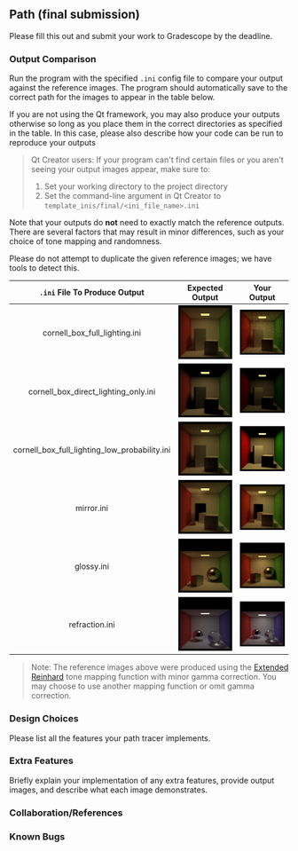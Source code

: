 ## Path (final submission)

Please fill this out and submit your work to Gradescope by the deadline.

### Output Comparison
Run the program with the specified `.ini` config file to compare your output against the reference images. The program should automatically save to the correct path for the images to appear in the table below.

If you are not using the Qt framework, you may also produce your outputs otherwise so long as you place them in the correct directories as specified in the table. In this case, please also describe how your code can be run to reproduce your outputs

> Qt Creator users: If your program can't find certain files or you aren't seeing your output images appear, make sure to:<br/>
> 1. Set your working directory to the project directory
> 2. Set the command-line argument in Qt Creator to `template_inis/final/<ini_file_name>.ini`

Note that your outputs do **not** need to exactly match the reference outputs. There are several factors that may result in minor differences, such as your choice of tone mapping and randomness.



Please do not attempt to duplicate the given reference images; we have tools to detect this.

| `.ini` File To Produce Output | Expected Output | Your Output |
| :---------------------------------------: | :--------------------------------------------------: | :-------------------------------------------------: |
| cornell_box_full_lighting.ini |  ![](SDK/path-fmz/example-scenes/ground_truth/final/cornell_box_full_lighting.png) | ![Place cornell_box_full_lighting.png in SDK/path-fmz/student_outputs/final folder](SDK/path-fmz/student_outputs/final/cornell_box_full_lighting.png) |
| cornell_box_direct_lighting_only.ini |  ![](SDK/path-fmz/example-scenes/ground_truth/final/cornell_box_direct_lighting_only.png) | ![Place cornell_box_direct_lighting_only.png in SDK/path-fmz/student_outputs/final folder](SDK/path-fmz/student_outputs/final/cornell_box_direct_lighting_only.png) |
| cornell_box_full_lighting_low_probability.ini |  ![](SDK/path-fmz/example-scenes/ground_truth/final/cornell_box_full_lighting_low_probability.png) | ![Place cornell_box_full_lighting_low_probability.png in SDK/path-fmz/student_outputs/final folder](SDK/path-fmz/student_outputs/final/cornell_box_full_lighting_low_probability.png) |
| mirror.ini |  ![](SDK/path-fmz/example-scenes/ground_truth/final/mirror.png) | ![Place mirror.png in SDK/path-fmz/student_outputs/final folder](SDK/path-fmz/student_outputs/final/mirror.png) |
| glossy.ini |  ![](SDK/path-fmz/example-scenes/ground_truth/final/glossy.png) | ![Place glossy.png in SDK/path-fmz/student_outputs/final folder](SDK/path-fmz/student_outputs/final/glossy.png) |
| refraction.ini |  ![](SDK/path-fmz/example-scenes/ground_truth/final/refraction.png) | ![Place refraction.png in SDK/path-fmz/student_outputs/final folder](SDK/path-fmz/student_outputs/final/refraction.png) |

> Note: The reference images above were produced using the [Extended Reinhard](https://64.github.io/tonemapping/#extended-reinhard) tone mapping function with minor gamma correction. You may choose to use another mapping function or omit gamma correction.

### Design Choices
Please list all the features your path tracer implements.

### Extra Features 
Briefly explain your implementation of any extra features, provide output images, and describe what each image demonstrates.

### Collaboration/References

### Known Bugs

